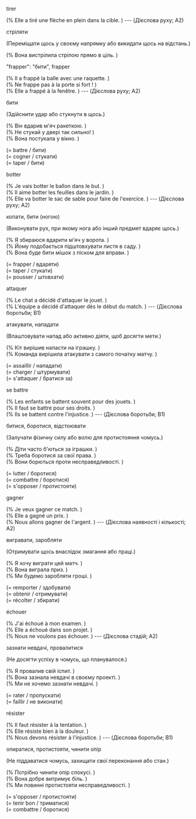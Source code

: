 tirer

(% Elle a tiré une flèche en plein dans la cible. ) --- (Дієслова руху; A2)

стріляти

(Переміщати щось у своєму напрямку або викидати щось на відстань.)

(% Вона вистрілила стрілою прямо в ціль. )



"frapper": "бити",
frapper

(% Il a frappé la balle avec une raquette. )  
(% Ne frappe pas à la porte si fort ! )  
(% Elle a frappé à la fenêtre. ) --- (Дієслова руху; A2)

бити

(Здійснити удар або стукнути в щось.)

(% Він вдарив м'яч ракеткою. )  
(% Не стукай у двері так сильно! )  
(% Вона постукала у вікно. )

(= battre / бити)  
(= cogner / стукати)  
(= taper / бити)  



botter

(% Je vais botter le ballon dans le but. )  
(% Il aime botter les feuilles dans le jardin. )  
(% Elle va botter le sac de sable pour faire de l'exercice. ) --- (Дієслова руху; A2)

копати, бити (ногою)

(Виконувати рух, при якому нога або інший предмет вдаряє щось.)

(% Я збираюся вдарити м'яч у ворота. )  
(% Йому подобається підштовхувати листя в саду. )  
(% Вона буде бити мішок з піском для вправи. )

(= frapper / вдаряти)  
(= taper / стукати)  
(= pousser / штовхати)  



attaquer

(% Le chat a décidé d'attaquer le jouet. )  
(% L'équipe a décidé d'attaquer dès le début du match. ) --- (Дієслова боротьби; B1)

атакувати, нападати

(Влаштовувати напад або активно діяти, щоб досягти мети.)

(% Кіт вирішив напасти на іграшку. )  
(% Команда вирішила атакувати з самого початку матчу. )

(= assaillir / нападати)  
(= charger / штурмувати)  
(= s'attaquer / братися за)  



se battre

(% Les enfants se battent souvent pour des jouets. )  
(% Il faut se battre pour ses droits. )  
(% Ils se battent contre l'injustice. ) --- (Дієслова боротьби; B1)

битися, боротися, відстоювати

(Залучати фізичну силу або волю для протистояння чомусь.)

(% Діти часто б'ються за іграшки. )  
(% Треба боротися за свої права. )  
(% Вони борються проти несправедливості. )

(= lutter / боротися)  
(= combattre / боротися)  
(= s'opposer / протистояти)  



gagner

(% Je veux gagner ce match. )  
(% Elle a gagné un prix. )  
(% Nous allons gagner de l'argent. ) --- (Дієслова наявності і кількості; A2)

вигравати, заробляти

(Отримувати щось внаслідок змагання або праці.)

(% Я хочу виграти цей матч. )  
(% Вона виграла приз. )  
(% Ми будемо заробляти гроші. )

(= remporter / здобувати)  
(= obtenir / отримувати)  
(= récolter / збирати)  



échouer

(% J'ai échoué à mon examen. )  
(% Elle a échoué dans son projet. )  
(% Nous ne voulons pas échouer. ) --- (Дієслова стадій; A2)

зазнати невдачі, провалитися

(Не досягти успіху в чомусь, що планувалося.)

(% Я провалив свій іспит. )  
(% Вона зазнала невдачі в своєму проекті. )  
(% Ми не хочемо зазнати невдачі. )

(= rater / пропускати)  
(= faillir / не виконати)  



résister

(% Il faut résister à la tentation. )  
(% Elle résiste bien à la douleur. )  
(% Nous devons résister à l'injustice. ) --- (Дієслова боротьби; B1)

опиратися, протистояти, чинити опір

(Не піддаватися чомусь, захищати свої переконання або стан.)

(% Потрібно чинити опір спокусі. )  
(% Вона добре витримує біль. )  
(% Ми повинні протистояти несправедливості. )

(= s'opposer / протистояти)  
(= tenir bon / триматися)  
(= combattre / боротися)  